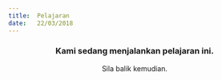 ```yaml
---
title:  Pelajaran
date:   22/03/2018
---
```


### <center>Kami sedang menjalankan pelajaran ini.</center>
<center>Sila balik kemudian.</center>